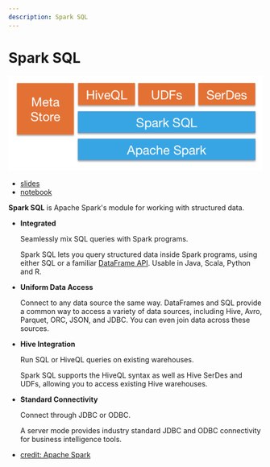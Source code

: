 ```yaml
---
description: Spark SQL
---
```


# Spark SQL

![Spark SQL](../.gitbook/assets/screen-shot-2018-12-28-at-7.32.02-pm.png)

* [slides](https://github.com/marilynwaldman/course/blob/master/spark/05-SparkSQL/01-IngestSparkSQL.pdf)
* [notebook](https://github.com/marilynwaldman/course/blob/master/spark/05-SparkSQL/01-IngestSparkSQL.ipynb)

**Spark SQL** is Apache Spark's module for working with structured data.

* **Integrated**

  Seamlessly mix SQL queries with Spark programs.

  Spark SQL lets you query structured data inside Spark programs, using either SQL or a familiar [DataFrame API](https://spark.apache.org/docs/latest/sql-programming-guide.html). Usable in Java, Scala, Python and R.

* **Uniform Data Access**

  Connect to any data source the same way.  DataFrames and SQL provide a common way to access a variety of data sources, including Hive, Avro, Parquet, ORC, JSON, and JDBC. You can even join data across these sources.

* **Hive Integration**

  Run SQL or HiveQL queries on existing warehouses.

  Spark SQL supports the HiveQL syntax as well as Hive SerDes and UDFs, allowing you to access existing Hive warehouses.

* **Standard Connectivity**

  Connect through JDBC or ODBC.

  A server mode provides industry standard JDBC and ODBC connectivity for business intelligence tools.

* [credit: Apache Spark](https://spark.apache.org/sql/)







